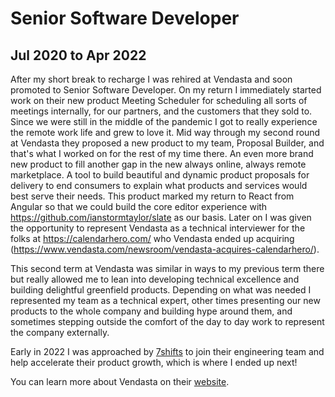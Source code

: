 # Senior Software Developer
## Jul 2020 to Apr 2022

After my short break to recharge I was rehired at Vendasta and soon promoted to Senior Software Developer. On my return I immediately started work on their new product Meeting Scheduler for scheduling all sorts of meetings internally, for our partners, and the customers that they sold to. Since we were still in the middle of the pandemic I got to really experience the remote work life and grew to love it. Mid way through my second round at Vendasta they proposed a new product to my team, Proposal Builder, and that's what I worked on for the rest of my time there. An even more brand new product to fill another gap in the new always online, always remote marketplace. A tool to build beautiful and dynamic product proposals for delivery to end consumers to explain what products and services would best serve their needs. This product marked my return to React from Angular so that we could build the core editor experience with https://github.com/ianstormtaylor/slate as our basis. Later on I was given the opportunity to represent Vendasta as a technical interviewer for the folks at https://calendarhero.com/ who Vendasta ended up acquiring (https://www.vendasta.com/newsroom/vendasta-acquires-calendarhero/).

This second term at Vendasta was similar in ways to my previous term there but really allowed me to lean into developing technical excellence and building delightful greenfield products. Depending on what was needed I represented my team as a technical expert, other times presenting our new products to the whole company and building hype around them, and sometimes stepping outside the comfort of the day to day work to represent the company externally.

Early in 2022 I was approached by [7shifts](2022-05-7shifts) to join their engineering team and help accelerate their product growth, which is where I ended up next!

You can learn more about Vendasta on their [website](https://www.vendasta.com/).
